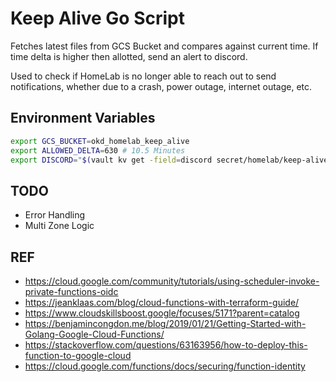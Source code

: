 # Keep Alive Go Script

Fetches latest files from GCS Bucket and compares against current time. If time delta is higher then allotted, send an alert to discord.

Used to check if HomeLab is no longer able to reach out to send notifications, whether due to a crash, power outage, internet outage, etc.

## Environment Variables

```bash
export GCS_BUCKET=okd_homelab_keep_alive
export ALLOWED_DELTA=630 # 10.5 Minutes
export DISCORD="$(vault kv get -field=discord secret/homelab/keep-alive)"
```

## TODO

- Error Handling
- Multi Zone Logic

## REF

- <https://cloud.google.com/community/tutorials/using-scheduler-invoke-private-functions-oidc>
- <https://jeanklaas.com/blog/cloud-functions-with-terraform-guide/>
- <https://www.cloudskillsboost.google/focuses/5171?parent=catalog>
- <https://benjamincongdon.me/blog/2019/01/21/Getting-Started-with-Golang-Google-Cloud-Functions/>
- <https://stackoverflow.com/questions/63163956/how-to-deploy-this-function-to-google-cloud>
- <https://cloud.google.com/functions/docs/securing/function-identity>

